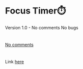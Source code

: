 # Focus Timer⏱️
Version 1.0 - No comments No bugs
#
[No comments](https://thiagomassenomaciel.github.io/Projeto-10--front-end.github.io/Version%201.0%20-%20No%20coments/index.html)

#
Link [here](https://thiagomassenomaciel.github.io/Projeto-10--front-end.github.io/)

